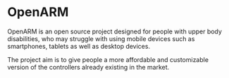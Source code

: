 # OpenARM
OpenARM is an open source project designed for people with upper body disabilities, who may struggle with using mobile devices such as smartphones, tablets as well as desktop devices.

The project aim is to give people a more affordable and customizable version of the controllers already existing in the market.
